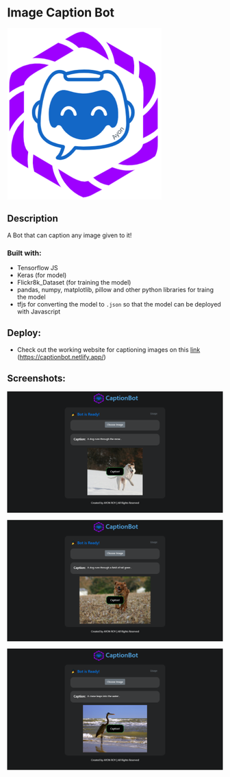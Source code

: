 # Image Caption Bot
 ![Caption Bot](https://github.com/royayon/Image-Caption-Bot/blob/master/images/captionBotLogo.png)
 
## Description
A Bot that can caption any image given to it!

### Built with:
* Tensorflow JS
* Keras (for model)
* Flickr8k_Dataset (for training the model)
* pandas, numpy, matplotlib, pillow and other python libraries for traing the model
* tfjs for converting the model to `.json` so that the model can be deployed with Javascript
 
 
## Deploy:
* Check out the working website for captioning images on this [link](https://captionbot.netlify.app/) (https://captionbot.netlify.app/)

## Screenshots:
![Test 1](https://github.com/royayon/Image-Caption-Bot/blob/master/screenshots/Screenshot1.png)

![Test 2](https://github.com/royayon/Image-Caption-Bot/blob/master/screenshots/Screenshot2.png)


![Test 3](https://github.com/royayon/Image-Caption-Bot/blob/master/screenshots/Screenshot5.png)
